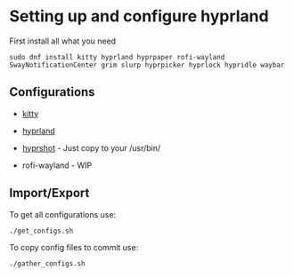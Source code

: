 # Setting up and configure hyprland
First install all what you need


```
sudo dnf install kitty hyprland hyprpaper rofi-wayland SwayNotificationCenter grim slurp hyprpicker hyprlock hypridle waybar
```
## Configurations

- [kitty](https://github.com/skordas/themes-and-settings/tree/main/kitty)

- [hyprland](https://github.com/skordas/themes-and-settings/tree/main/hyprland)

- [hyprshot](https://github.com/Gustash/Hyprshot) - Just copy to your /usr/bin/

- rofi-wayland - WIP

## Import/Export

To get all configurations use:

```
./get_configs.sh
```

To copy config files to commit use:

```
./gather_configs.sh

```
